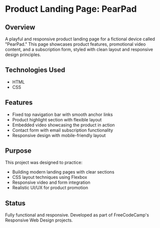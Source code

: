 # Product Landing Page: PearPad

## Overview  
A playful and responsive product landing page for a fictional device called "PearPad." This page showcases product features, promotional video content, and a subscription form, styled with clean layout and responsive design principles.

## Technologies Used  
- HTML  
- CSS  

## Features  
- Fixed top navigation bar with smooth anchor links  
- Product highlight section with flexible layout  
- Embedded video showcasing the product in action  
- Contact form with email subscription functionality  
- Responsive design with mobile-friendly layout

## Purpose  
This project was designed to practice:  
- Building modern landing pages with clear sections  
- CSS layout techniques using Flexbox  
- Responsive video and form integration  
- Realistic UI/UX for product promotion

## Status  
Fully functional and responsive. Developed as part of FreeCodeCamp's Responsive Web Design projects.
